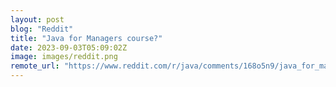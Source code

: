 ```yaml
---
layout: post
blog: "Reddit"
title: "Java for Managers course?"
date: 2023-09-03T05:09:02Z
image: images/reddit.png
remote_url: "https://www.reddit.com/r/java/comments/168o5n9/java_for_managers_course/"
---
```

